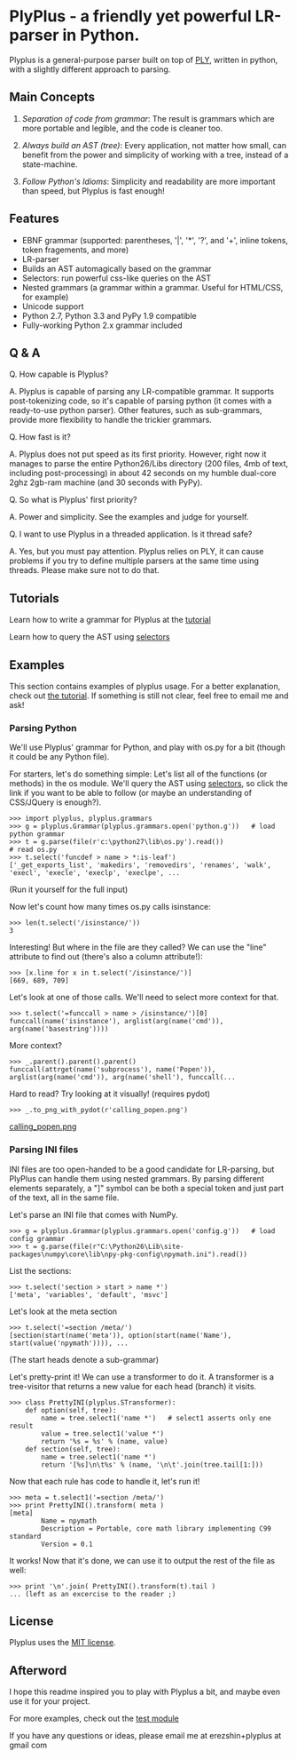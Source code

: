 # PlyPlus - a friendly yet powerful LR-parser in Python.

Plyplus is a general-purpose parser built on top of [PLY](http://www.dabeaz.com/ply/), written in python, with a slightly different approach to parsing.

## Main Concepts

1. *Separation of code from grammar*: The result is grammars which are more portable and legible, and the code is cleaner too.

2. *Always build an AST (tree)*: Every application, not matter how small, can benefit from the power and simplicity of working with a tree, instead of a state-machine.

3. *Follow Python's Idioms*: Simplicity and readability are more important than speed, but Plyplus is fast enough!


## Features

 - EBNF grammar (supported: parentheses, '|', '\*', '?', and '+', inline tokens, token fragements, and more)
 - LR-parser
 - Builds an AST automagically based on the grammar
 - Selectors: run powerful css-like queries on the AST
 - Nested grammars (a grammar within a grammar. Useful for HTML/CSS, for example)
 - Unicode support
 - Python 2.7, Python 3.3 and PyPy 1.9 compatible
 - Fully-working Python 2.x grammar included

## Q & A

Q. How capable is Plyplus?

A. Plyplus is capable of parsing any LR-compatible grammar. It supports post-tokenizing code, so it's capable of parsing python (it comes with a ready-to-use python parser). Other features, such as sub-grammars, provide more flexibility to handle the trickier grammars.

Q. How fast is it?

A. Plyplus does not put speed as its first priority. However, right now it manages to parse the entire Python26/Libs directory (200 files, 4mb of text, including post-processing) in about 42 seconds on my humble dual-core 2ghz 2gb-ram machine (and 30 seconds with PyPy).

Q. So what is Plyplus' first priority?

A. Power and simplicity. See the examples and judge for yourself.

Q. I want to use Plyplus in a threaded application. Is it thread safe?

A. Yes, but you must pay attention. Plyplus relies on PLY, it can cause problems if you try to define multiple parsers at the same time using threads. Please make sure not to do that.


## Tutorials

Learn how to write a grammar for Plyplus at the [tutorial](/docs/tutorial.md)

Learn how to query the AST using [selectors](/docs/selectors.md)

## Examples

This section contains examples of plyplus usage. For a better explanation, check out [the tutorial](/docs/tutorial.md). If something is still not clear, feel free to email me and ask!

### Parsing Python

We'll use Plyplus' grammar for Python, and play with os.py for a bit (though it could be any Python file).

For starters, let's do something simple: Let's list all of the functions (or methods) in the os module. We'll query the AST using [selectors](/docs/selectors.md), so click the link if you want to be able to follow (or maybe an understanding of CSS/JQuery is enough?).

    >>> import plyplus, plyplus.grammars
    >>> g = plyplus.Grammar(plyplus.grammars.open('python.g'))   # load python grammar
    >>> t = g.parse(file(r'c:\python27\lib\os.py').read())                  # read os.py
    >>> t.select('funcdef > name > *:is-leaf')
    ['_get_exports_list', 'makedirs', 'removedirs', 'renames', 'walk', 'execl', 'execle', 'execlp', 'execlpe', ...

(Run it yourself for the full input)

Now let's count how many times os.py calls isinstance:

    >>> len(t.select('/isinstance/'))
    3

Interesting! But where in the file are they called? We can use the "line" attribute to find out (there's also a column attribute!):

    >>> [x.line for x in t.select('/isinstance/')]
    [669, 689, 709]

Let's look at one of those calls. We'll need to select more context for that.

    >>> t.select('=funccall > name > /isinstance/')[0]
    funccall(name('isinstance'), arglist(arg(name('cmd')), arg(name('basestring'))))

More context?

    >>> _.parent().parent().parent()
    funccall(attrget(name('subprocess'), name('Popen')), arglist(arg(name('cmd')), arg(name('shell'), funccall(...

Hard to read? Try looking at it visually! (requires pydot)

    >>> _.to_png_with_pydot(r'calling_popen.png')

[calling\_popen.png](/docs/calling_popen.png)

### Parsing INI files

INI files are too open-handed to be a good candidate for LR-parsing, but PlyPlus can handle them using nested grammars. By parsing different elements separately, a "]" symbol can be both a special token and just part of the text, all in the same file.

Let's parse an INI file that comes with NumPy.

    >>> g = plyplus.Grammar(plyplus.grammars.open('config.g'))   # load config grammar
    >>> t = g.parse(file(r"C:\Python26\Lib\site-packages\numpy\core\lib\npy-pkg-config\npymath.ini").read())

List the sections:

    >>> t.select('section > start > name *')
    ['meta', 'variables', 'default', 'msvc']

Let's look at the meta section

    >>> t.select('=section /meta/')
    [section(start(name('meta')), option(start(name('Name'), start(value('npymath')))), ...

(The start heads denote a sub-grammar)

Let's pretty-print it! We can use a transformer to do it. A transformer is a tree-visitor that returns a new value for each head (branch) it visits.

    >>> class PrettyINI(plyplus.STransformer):
        def option(self, tree):
            name = tree.select1('name *')   # select1 asserts only one result
            value = tree.select1('value *')
            return '%s = %s' % (name, value)
        def section(self, tree):
            name = tree.select1('name *')
            return '[%s]\n\t%s' % (name, '\n\t'.join(tree.tail[1:]))

Now that each rule has code to handle it, let's run it!

    >>> meta = t.select1('=section /meta/')
    >>> print PrettyINI().transform( meta )
    [meta]
            Name = npymath
            Description = Portable, core math library implementing C99 standard
            Version = 0.1

It works! Now that it's done, we can use it to output the rest of the file as well:

    >>> print '\n'.join( PrettyINI().transform(t).tail )
    ... (left as an excercise to the reader ;)


## License

Plyplus uses the [MIT license](https://github.com/jquery/jquery/blob/master/MIT-LICENSE.txt).

## Afterword

I hope this readme inspired you to play with Plyplus a bit, and maybe even use it for your project.

For more examples, check out the [test module](/plyplus/test/test_parser.py)

If you have any questions or ideas, please email me at erezshin+plyplus at gmail com
